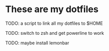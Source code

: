 # These are my dotfiles

TODO: a script to link all my dotfiles to $HOME

TODO: switch to zsh and get powerline to work

TODO: maybe install lemonbar

